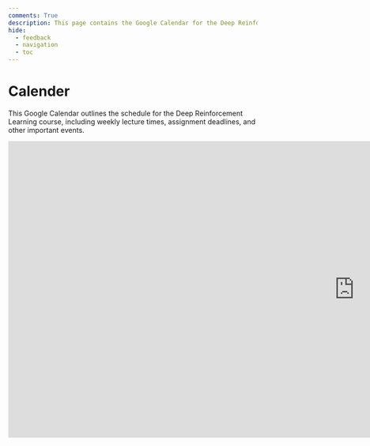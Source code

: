 ```yaml
---
comments: True
description: This page contains the Google Calendar for the Deep Reinforcement Learning course, including weekly lecture times, assignment deadlines, and other important events.
hide:
  - feedback
  - navigation
  - toc
---
```


# Calender

This Google Calendar outlines the schedule for the Deep Reinforcement Learning course, including weekly lecture times, assignment deadlines, and other important events.

<iframe src="https://calendar.google.com/calendar/embed?height=600&wkst=7&ctz=Asia%2FTehran&mode=WEEK&title&showTabs=0&showCalendars=0&showTitle=0&src=ZGVlcHJsY291cnNlQGdtYWlsLmNvbQ&color=%23039BE5" style="border-width:0" width="1400" height="600" frameborder="0" scrolling="no"></iframe>